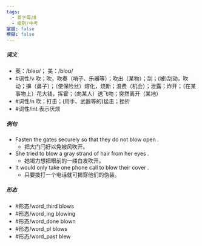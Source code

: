 ```yaml
---
tags:
  - 首字母/B
  - 级别/中考
掌握: false
模糊: false
---
```

##### 词义
- 英：/bləʊ/； 美：/bloʊ/
- #词性/v  吹；吹，吹奏（哨子、乐器等）；吹出（某物）；刮；(被)刮动，吹动；擤（鼻子）；（使保险丝）熔化，烧断；浪费（机会）；泄露；炸开；（在某事物上）花大钱，挥霍；（向某人）送飞吻；突然离开（某地）
- #词性/n  吹；打击；(用手、武器等的)猛击；挫折
- #词性/int  表示厌烦
##### 例句
- Fasten the gates securely so that they do not blow open .
	- 把大门闩好以免被风吹开。
- She tried to blow a gray strand of hair from her eyes .
	- 她竭力想把眼前的一缕白发吹开。
- It would only take one phone call to blow their cover .
	- 只要拨打一个电话就可揭穿他们的伪装。
##### 形态
- #形态/word_third blows
- #形态/word_ing blowing
- #形态/word_done blown
- #形态/word_pl blows
- #形态/word_past blew
